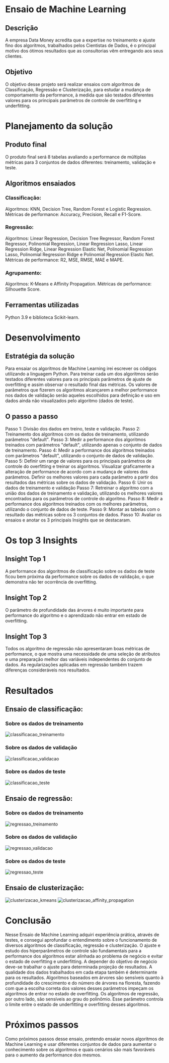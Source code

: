 # Ensaio de Machine Learning
## Descrição
A empresa Data Money acredita que a expertise no treinamento e ajuste fino dos algoritmos, trabalhados pelos Cientistas de Dados, é o principal motivo dos ótimos resultados que as consultorias vêm entregando aos seus clientes.

## Objetivo
O objetivo desse projeto será realizar ensaios com algoritmos de Classificação, Regressão e Clusterização, para estudar a mudança de comportamento da performance, à medida que são testados diferentes valores para os principais parâmetros de controle de overfitting e underfitting.

# Planejamento da solução
## Produto final
O produto final será 8 tabelas avaliando a performance de múltiplas métricas para 3 conjuntos de dados diferentes: treinamento, validação e teste.

## Algoritmos ensaiados
### Classificação:
Algoritmos: KNN, Decision Tree, Random Forest e Logistic Regression.
Métricas de performance: Accuracy, Precision, Recall e F1-Score.

### Regressão:
Algoritmos: Linear Regression, Decision Tree Regressor, Random Forest Regressor, Polinomial Regression, Linear Regression Lasso, Linear Regression Ridge, Linear Regression Elastic Net, Polinomial Regression Lasso, Polinomial Regression Ridge e Polinomial Regression Elastic Net.
Métricas de performance: R2, MSE, RMSE, MAE e MAPE.

### Agrupamento:
Algoritmos: K-Means e Affinity Propagation.
Métricas de performance: Silhouette Score.

## Ferramentas utilizadas
Python 3.9 e biblioteca Scikit-learn.

# Desenvolvimento
## Estratégia da solução
Para ensaiar os algoritmos de Machine Learning irei escrever os códigos utilizando a linguagem Python. Para treinar cada um dos algoritmos serão testados diferentes valores para os principais parâmetros de ajuste de overfitting e assim observar o resultado final das métricas. Os valores de parâmetros que fizerem os algoritmos alcançarem a melhor performance nos dados de validação serão aqueles escolhidos para definição e uso em dados ainda não visualizados pelo algoritmo (dados de teste).

## O passo a passo
Passo 1: Divisão dos dados em treino, teste e validação.
Passo 2: Treinamento dos algoritmos com os dados de treinamento, utilizando parâmetros "default".
Passo 3: Medir a performance dos algoritmos treinados com parâmetros "default", utilizando apenas o conjunto de dados de treinamento.
Passo 4: Medir a performance dos algoritmos treinados com parâmetros "default", utilizando o conjunto de dados de validação.
Passo 5: Definir um range de valores para os principais parâmetros de controle do overfitting e treinar os algoritmos. Visualizar graficamente a alteração de performance de acordo com a mudança de valores dos parâmetros. Definir os melhores valores para cada parâmetro a partir dos resultados das métricas sobre os dados de validação.
Passo 6: Unir os dados de treinamento e validação
Passo 7: Retreinar o algoritmo com a união dos dados de treinamento e validação, utilizando os melhores valores encontrados para os parâmetros de controle do algoritmo.
Passo 8: Medir a performance dos algoritmos treinados com os melhores parâmetros, utilizando o conjunto de dados de teste.
Passo 9: Montar as tabelas com o resultado das métricas sobre os 3 conjuntos de dados.
Passo 10: Avaliar os ensaios e anotar os 3 principais Insights que se destacaram.


# Os top 3 Insights
## Insight Top 1
A performance dos algoritmos de classificação sobre os dados de teste ficou bem próxima da performance sobre os dados de validação, o que demonstra não ter ocorrência de overfitting.
## Insight Top 2
O parâmetro de profundidade das árvores é muito importante para performance do algoritmo e o aprendizado não entrar em estado de overfitting.
## Insight Top 3
Todos os algoritmo de regressão não apresentaram boas métricas de performance, o que mostra uma necessidade de uma seleção de atributos e uma preparação melhor das variáveis independentes do conjunto de dados. As regularizações aplicadas em regressão também trazem diferenças consideráveis nos resultados.

# Resultados
## Ensaio de classificação:
### Sobre os dados de treinamento
![classificacao_treinamento](img/class_train.PNG)

### Sobre os dados de validação
![classificacao_validacao](img/class_val.PNG)

### Sobre os dados de teste
![classificacao_teste]( img/class_test.PNG)
## Ensaio de regressão:
### Sobre os dados de treinamento
![regressao_treinamento]( img/reg_train.png)
### Sobre os dados de validação
![regressao_validacao]( img/reg_val.PNG)
### Sobre os dados de teste
![regressao_teste]( img/reg_test.PNG)
## Ensaio de clusterização:
![clusterizacao_kmeans]( img/cluster_km.PNG)
![clusterizacao_affinity_propagation]( img/cluster_ap.PNG)

# Conclusão
Nesse Ensaio de Machine Learning adquiri experiência prática, através de testes, e consegui aprofundar o entendimento sobre o funcionamento de diversos algoritmos de classificação, regressão e clusterização. O ajuste e estudo dos hiperparâmetros de controle são fundamentais para a performance dos algoritmos estar alinhada ao problema de negócio e evitar o estado de overfitting e underfitting. A depender do objetivo de negócio deve-se trabalhar o ajuste para determinada projeção de resultados. A qualidade dos dados trabalhados em cada etapa também é determinante para os resultados.
Algoritmos baseados em árvores são sensíveis quanto à profundidade do crescimento e do número de árvores na floresta, fazendo com que a
escolha correta dos valores desses parâmetros impeçam os algoritmos de entrar no estado de overfitting.
Os algoritmos de regressão, por outro lado, são sensíveis ao grau do polinômio. Esse parâmetro controla o limite entre o estado de underfitting e overfitting desses algoritmos.

# Próximos passos
Como próximos passos desse ensaio, pretendo ensaiar novos algoritmos de Machine Learning e usar diferentes conjuntos de dados para aumentar o conhecimento sobre os algoritmos e quais cenários são mais favoráveis para o aumento da performance dos mesmos.